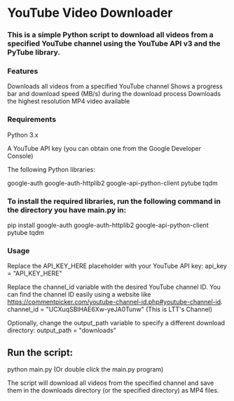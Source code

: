 # YouTube Video Downloader
### This is a simple Python script to download all videos from a specified YouTube channel using the YouTube API v3 and the PyTube library.

### Features
Downloads all videos from a specified YouTube channel
Shows a progress bar and download speed (MB/s) during the download process
Downloads the highest resolution MP4 video available

### Requirements
Python 3.x

A YouTube API key (you can obtain one from the Google Developer Console)

The following Python libraries:

google-auth
google-auth-httplib2
google-api-python-client
pytube
tqdm

### To install the required libraries, run the following command in the directory you have main.py in:
pip install google-auth google-auth-httplib2 google-api-python-client pytube tqdm

### Usage
Replace the API_KEY_HERE placeholder with your YouTube API key:
api_key = "API_KEY_HERE"

Replace the channel_id variable with the desired YouTube channel ID. You can find the channel ID easily using a website like https://commentpicker.com/youtube-channel-id.php#youtube-channel-id. 
channel_id = "UCXuqSBlHAE6Xw-yeJA0Tunw" (This is LTT's Channel)

Optionally, change the output_path variable to specify a different download directory:
output_path = "downloads"

## Run the script:
python main.py (Or double click the main.py program) 

The script will download all videos from the specified channel and save them in the downloads directory (or the specified directory) as MP4 files.

